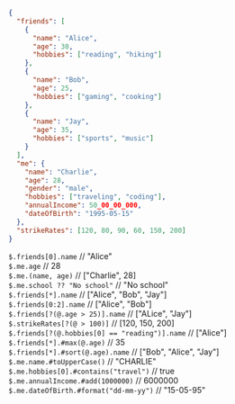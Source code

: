 ```json
{
  "friends": [
    {
      "name": "Alice",
      "age": 30,
      "hobbies": ["reading", "hiking"]
    },
    {
      "name": "Bob",
      "age": 25,
      "hobbies": ["gaming", "cooking"]
    },
    {
      "name": "Jay",
      "age": 35,
      "hobbies": ["sports", "music"]
    }
  ],
  "me": {
    "name": "Charlie",
    "age": 28,
    "gender": "male",
    "hobbies": ["traveling", "coding"],
    "annualIncome": 50_00_00_000,
    "dateOfBirth": "1995-05-15"
  },
  "strikeRates": [120, 80, 90, 60, 150, 200]
}
```

`$.friends[0].name`  // "Alice" <br>
`$.me.age` // 28 <br>
`$.me.(name, age)` // ["Charlie", 28] <br>
`$.me.school ?? "No school"` // "No school" <br>
`$.friends[*].name` // ["Alice", "Bob", "Jay"] <br>
`$.friends[0:2].name` // ["Alice", "Bob"] <br>
`$.friends[?(@.age > 25)].name` // ["ALice", "Jay"] <br>
`$.strikeRates[?(@ > 100)]` // [120, 150, 200] <br>
`$.friends[?(@.hobbies[0] == "reading")].name` // ["Alice"] <br>
`$.friends[*].#max(@.age)` // 35 <br>
`$.friends[*].#sort(@.age).name` // ["Bob", "Alice", "Jay"] <br>
`$.me.name.#toUpperCase()` // "CHARLIE" <br>
`$.me.hobbies[0].#contains("travel")` // true <br>
`$.me.annualIncome.#add(1000000)` // 6000000 <br>
`$.me.dateOfBirth.#format("dd-mm-yy")` // "15-05-95" <br>
